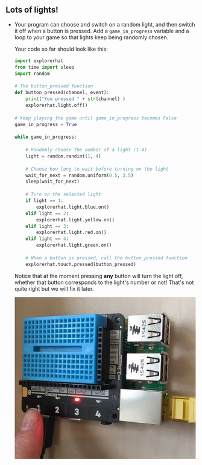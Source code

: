 ## Lots of lights!

- Your program can choose and switch on a random light, and then switch it off when a button is pressed. Add a `game_in_progress` variable and a loop to your game so that lights keep being randomly chosen.
    
    Your code so far should look like this:
    
    ```python
    import explorerhat
    from time import sleep
    import random
    
    # The button_pressed function
    def button_pressed(channel, event):
        print("You pressed " + str(channel) )
        explorerhat.light.off()
    
    # Keep playing the game until game_in_progress becomes False
    game_in_progress = True
    
    while game_in_progress:
    
        # Randomly choose the number of a light (1-4)
        light = random.randint(1, 4)
    
        # Choose how long to wait before turning on the light
        wait_for_next = random.uniform(0.5, 3.5)
        sleep(wait_for_next)
    
        # Turn on the selected light
        if light == 1:
            explorerhat.light.blue.on()
        elif light == 2:
            explorerhat.light.yellow.on()
        elif light == 3:
            explorerhat.light.red.on()
        elif light == 4:
            explorerhat.light.green.on()
    
        # When a button is pressed, call the button_pressed function
        explorerhat.touch.pressed(button_pressed)
    
    ```
    
    Notice that at the moment pressing **any** button will turn the light off, whether that button corresponds to the light's number or not! That's not quite right but we will fix it later.
    
    ![You can press any button to turn the light off](images/press-wrong-button.png)